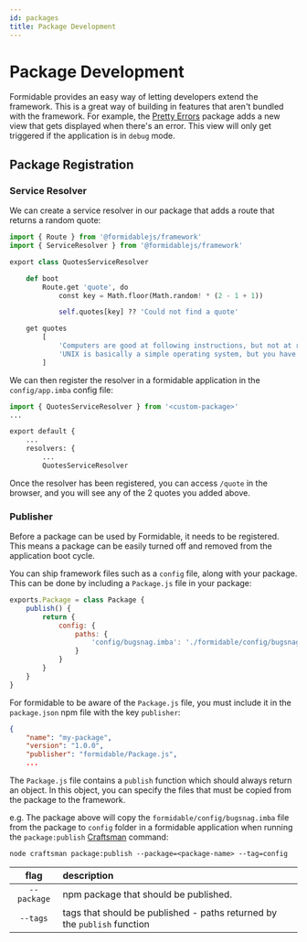 ```yaml
---
id: packages
title: Package Development
---
```


# Package Development

Formidable provides an easy way of letting developers extend the framework. This is a great way of building in features that aren't bundled with the framework. For example, the [Pretty Errors](https://github.com/formidablejs/pretty-errors) package adds a new view that gets displayed when there's an error. This view will only get triggered if the application is in `debug` mode.

## Package Registration

### Service Resolver

We can create a service resolver in our package that adds a route that returns a random quote:

```py title="src/QuotesServiceResolver.imba"
import { Route } from '@formidablejs/framework'
import { ServiceResolver } from '@formidablejs/framework'

export class QuotesServiceResolver

	def boot
		Route.get 'quote', do
			const key = Math.floor(Math.random! * (2 - 1 + 1))

			self.quotes[key] ?? 'Could not find a quote'

	get quotes
		[
			'Computers are good at following instructions, but not at reading your mind.'
			'UNIX is basically a simple operating system, but you have to be a genius to understand the simplicity.'
		]
```

We can then register the resolver in a formidable application in the `config/app.imba` config file:

```py title="config/app.imba" {1,8}
import { QuotesServiceResolver } from '<custom-package>'
...

export default {
	...
	resolvers: {
		...
		QuotesServiceResolver
```

Once the resolver has been registered, you can access `/quote` in the browser, and you will see any of the 2 quotes you added above.

### Publisher

Before a package can be used by Formidable, it needs to be registered. This means a package can be easily turned off and removed from the application boot cycle.

You can ship framework files such as a `config` file, along with your package. This can be done by including a `Package.js` file in your package:

```js title="formidable/Package.js" {2,4}
exports.Package = class Package {
	publish() {
		return {
			config: {
				paths: {
					'config/bugsnag.imba': './formidable/config/bugsnag.imba'
				}
			}
		}
	}
}
```

For formidable to be aware of the `Package.js` file, you must include it in the `package.json` npm file with the key `publisher`:

```json title="package.json" {4}
{
	"name": "my-package",
	"version": "1.0.0",
	"publisher": "formidable/Package.js",
	...
```

The `Package.js` file contains a `publish` function which should always return an object. In this object, you can specify the files that must be copied from the package to the framework.

e.g. The package above will copy the `formidable/config/bugsnag.imba` file from the package to `config` folder in a formidable application when running the `package:publish` [Craftsman](docs/craftsman) command:

```
node craftsman package:publish --package=<package-name> --tag=config
```

 flag        | description
:-----------:|:---------------------------------------
 `--package` | npm package that should be published.
 `--tags`    | tags that should be published - paths returned by the `publish` function

